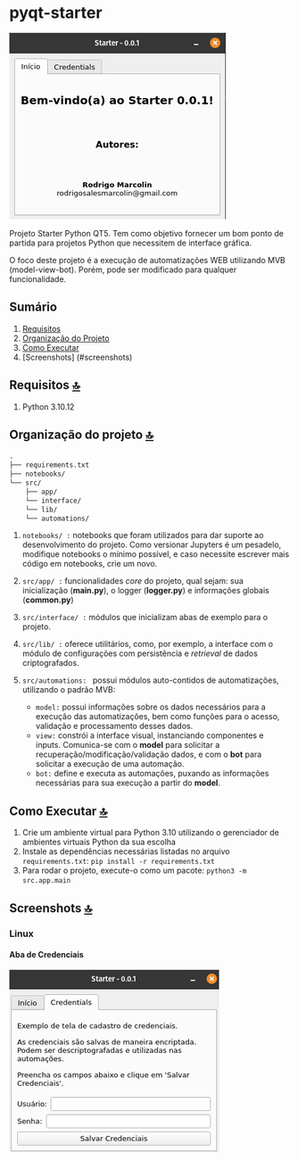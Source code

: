 # pyqt-starter

![Aba de Boas-Vindas do projeto no Linux](/assets/linux/welcome.png)

Projeto Starter Python QT5. Tem como objetivo fornecer um bom ponto de partida para projetos Python que necessitem de interface gráfica.

O foco deste projeto é a execução de automatizações WEB utilizando MVB (model-view-bot). Porém, pode ser modificado para qualquer funcionalidade.

## Sumário

1. [Requisitos](#requisitos)
1. [Organização do Projeto](#organização-do-projeto)
1. [Como Executar](#como-executar)
1. [Screenshots] (#screenshots)

## Requisitos [:top:](#sumário)

1. Python 3.10.12

## Organização do projeto [:top:](#sumário)

```
.
├── requirements.txt
├── notebooks/
└── src/
    ├── app/
    └── interface/
    └── lib/
    └── automations/

```

1. `notebooks/ :` notebooks que foram utilizados para dar suporte ao desenvolvimento do projeto. Como versionar Jupyters é um pesadelo, modifique notebooks o mínimo possível, e caso necessite escrever mais código em notebooks, crie um novo.

1. `src/app/ :` funcionalidades _core_ do projeto, qual sejam: sua inicialização (**main.py**), o logger (**logger.py**) e informações globais (**common.py**)

1. `src/interface/ :` módulos que inicializam abas de exemplo para o projeto.

1. `src/lib/ :` oferece utilitários, como, por exemplo, a interface com o módulo de configurações com persistência e _retrieval_ de dados criptografados.

1. `src/automations: ` possui módulos auto-contidos de automatizações, utilizando o padrão MVB:
   - `model:` possui informações sobre os dados necessários para a execução das automatizações, bem como funções para o acesso, validação e processamento desses dados.
   - `view:` constrói a interface visual, instanciando componentes e inputs. Comunica-se com o **model** para solicitar a recuperação/modificação/validação dados, e com o **bot** para solicitar a execução de uma automação.
   - `bot:` define e executa as automações, puxando as informações necessárias para sua execução a partir do **model**.

## Como Executar [:top:](#sumário)

1. Crie um ambiente virtual para Python 3.10 utilizando o gerenciador de ambientes virtuais Python da sua escolha
1. Instale as dependências necessárias listadas no arquivo `requirements.txt`: `pip install -r requirements.txt`
1. Para rodar o projeto, execute-o como um pacote: `python3 -m src.app.main`

## Screenshots [:top:](#sumário)

### Linux

#### Aba de Credenciais

![Aba de Credenciais no Linux](assets/linux/credentials.png)
